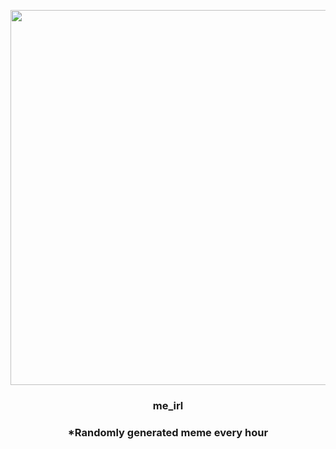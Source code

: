 <p align="center">
        <img src="https://i.redd.it/wdw9weoaaja91.png" width="600" height="600">
        </p>
        <h3 align="center">me_irl</h3>
        <h3 align="center">*Randomly generated meme every hour</h3>
    